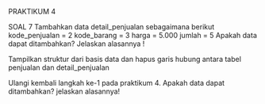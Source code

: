 PRAKTIKUM 4

SOAL 7
Tambahkan data detail_penjualan sebagaimana berikut
kode_penjualan = 2
kode_barang = 3
harga = 5.000
jumlah = 5
Apakah data dapat ditambahkan? Jelaskan alasannya !

Tampilkan struktur dari basis data dan hapus garis hubung antara tabel penjualan dan detail_penjualan

Ulangi kembali langkah ke-1 pada praktikum 4. Apakah data dapat ditambahkan? jelaskan alasannya!

